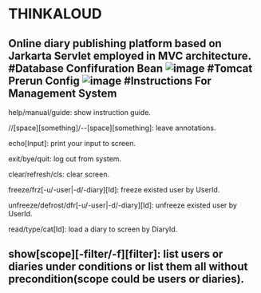 # THINKALOUD
Online diary publishing platform based on Jarkarta Servlet employed in MVC architecture.
#Database Confifuration Bean
![image](https://github.com/vortezwohl/THINKALOUD/assets/117743023/c0dbd056-7176-4565-9e81-a9723c62c5ce)
#Tomcat Prerun Config
![image](https://github.com/vortezwohl/THINKALOUD/assets/117743023/71473b94-48a1-45a7-b631-716e666d12b6)
#Instructions For Management System
-----------------------------------------------------------------------------------------------------------------------------------------------
help/manual/guide: show instruction guide.

//[space][something]/--[space][something]: leave annotations.

echo[Input]: print your input to screen.

exit/bye/quit: log out from system.

clear/refresh/cls: clear screen.

freeze/frz[-u/-user|-d/-diary][Id]: freeze existed user by UserId.

unfreeze/defrost/dfr[-u/-user|-d/-diary][Id]: unfreeze existed user by UserId.

read/type/cat[Id]: load a diary to screen by DiaryId.

show[scope][-filter/-f][filter]: list users or diaries under conditions or list them all without precondition(scope could be users or diaries).
-----------------------------------------------------------------------------------------------------------------------------------------------
